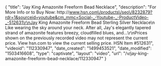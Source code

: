 {
    "title": "Jay King Amazonite Freeform Bead Necklace",
    "description": "For More Info or to Buy Now: http:\/\/www.hsn.com\/products\/seo\/8232879?rdr=1&sourceid=youtube&cm_mmc=Social-_-Youtube-_-ProductVideo-_-512631\r\nJay King Amazonite Freeform Bead Sterling Silver Necklace\n Like wearing the sky around your neck. After all, Jay's elegantly tapered strand of amazonite features breezy, cloudfilled blues, and...\r\nPrices shown on the previously recorded video may not represent the current price.  View hsn.com to view the current selling price. HSN Item #512631",
    "videoid": "112330947",
    "date_created": "1499453521",
    "date_modified": "1503416608",
    "type": "captivate",
    "layout": "video",
    "url": "\/v\/jay-king-amazonite-freeform-bead-necklace\/112330947"
}